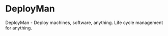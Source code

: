 DeployMan
=========

DeployMan - Deploy machines, software, anything.  Life cycle management for anything.
